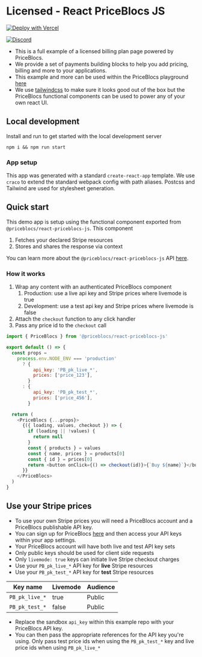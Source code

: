 # Licensed - React PriceBlocs JS

[![Deploy with Vercel](https://vercel.com/button)](https://vercel.com/new/clone?repository-url=https%3A%2F%2Fgithub.com%2FPriceBlocs%2Freact-priceblocs-js%2Ftree%2Fmain%2Fexamples%2Flicensed&demo-title=PriceBlocs%20-%20Licensed%20Billing%20Plan&demo-description=Example%20react%20app%20for%20setting%20up%20a%20licensed%20billing%20plan%2C%20complete%20with%20checkout%20via%20PriceBlocs%20and%20Stripe&demo-url=https%3A%2F%2Fpriceblocs.com%2Fplay%3Fplan%3Dlicensed)

<!-- [![Open in CodeSandbox](https://img.shields.io/badge/Open%20in-CodeSandbox-blue?style=flat-square&logo=codesandbox)](https://githubbox.com/PriceBlocs/react-priceblocs-js/tree/main/examples/licensed)
> Note: Codesandbox containers take a few minutes to spin up / install / compile so please be patient on load 🌴 -->

[![Discord](https://badgen.net/badge/icon/discord?icon=discord&label=Get%20support%20on)](https://discord.gg/PhFdFD2HvU)

- This is a full example of a licensed billing plan page powered by PriceBlocs.
- We provide a set of payments building blocks to help you add pricing, billing and more to your applications.
- This example and more can be used within the PriceBlocs playground [here](https://priceblocs.com/play)
- We use [tailwindcss](https://tailwindcss.com/) to make sure it looks good out of the box but the PriceBlocs functional components can be used to power any of your own react UI.

## Local development

Install and run to get started with the local development server

```
npm i && npm run start
```

### App setup

This app was generated with a standard `create-react-app` template.
We use `craco` to extend the standard webpack config with path aliases.
Postcss and Tailwind are used for stylesheet generation.

## Quick start

This demo app is setup using the functional component exported from `@priceblocs/react-priceblocs-js`. This component

1. Fetches your declared Stripe resources
2. Stores and shares the response via context

You can learn more about the `@priceblocs/react-priceblocs-js` API [here](https://github.com/PriceBlocs/react-priceblocs-js#quick-start).

### How it works

1. Wrap any content with an authenticated PriceBlocs component
   1. Production: use a live api key and Stripe prices where livemode is true
   2. Development: use a test api key and Stripe prices where livemode is false
2. Attach the `checkout` function to any click handler
3. Pass any price id to the `checkout` call

```javascript
import { PriceBlocs } from '@priceblocs/react-priceblocs-js'

export default () => {
  const props =
    process.env.NODE_ENV === 'production'
      ? {
          api_key: 'PB_pk_live_*',
          prices: ['price_123'],
        }
      : {
          api_key: 'PB_pk_test_*',
          prices: ['price_456'],
        }

  return (
    <PriceBlocs {...props}>
      {({ loading, values, checkout }) => {
        if (loading || !values) {
          return null
        }
        const { products } = values
        const { name, prices } = products[0]
        const { id } = prices[0]
        return <button onClick={() => checkout(id)}>{`Buy ${name}`}</button>
      }}
    </PriceBlocs>
  )
}
```

## Use your Stripe prices

- To use your own Stripe prices you will need a PriceBlocs account and a PriceBlocs publishable API key.
- You can sign up for PriceBlocs [here](https://priceblocs.com/signup) and then access your API keys within your app settings.
- Your PriceBlocs account will have both live and test API key sets
- Only public keys should be used for client side requests
- Only `livemode: true` keys can initiate live Stripe checkout charges
- Use your `PB_pk_live_*` API key for **live** Stripe resources
- Use your `PB_pk_test_*` API key for **test** Stripe resources

| Key name       | Livemode | Audience |
| -------------- | -------- | -------- |
| `PB_pk_live_*` | true     | Public   |
| `PB_pk_test_*` | false    | Public   |

- Replace the sandbox `api_key` within this example repo with your PriceBlocs API key.
- You can then pass the appropriate references for the API key you're using. Only pass test price ids when using the `PB_pk_test_*` key and live price ids when using `PB_pk_live_*`
